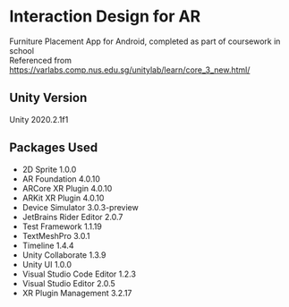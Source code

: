 # Interaction Design for AR
Furniture Placement App for Android, completed as part of coursework in school  
Referenced from https://varlabs.comp.nus.edu.sg/unitylab/learn/core_3_new.html/

## Unity Version
Unity 2020.2.1f1

## Packages Used
- 2D Sprite 1.0.0
- AR Foundation 4.0.10
- ARCore XR Plugin 4.0.10
- ARKit XR Plugin 4.0.10
- Device Simulator 3.0.3-preview
- JetBrains Rider Editor 2.0.7
- Test Framework 1.1.19
- TextMeshPro 3.0.1
- Timeline 1.4.4
- Unity Collaborate 1.3.9
- Unity UI 1.0.0
- Visual Studio Code Editor 1.2.3
- Visual Studio Editor 2.0.5
- XR Plugin Management 3.2.17

